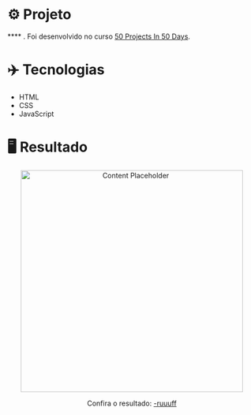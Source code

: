 # ⚙️ Projeto
**** . Foi desenvolvido no curso <a href="https://www.udemy.com/share/103Pv2AEcYdFxQQXUH">50 Projects In 50 Days</a>.

# ✈️ Tecnologias
- HTML
- CSS
- JavaScript

# 🖥️ Resultado
<div align="center">
  <img alt="Content Placeholder" src="" width="450px">
  <p>Confira o resultado: <a href="https://-ruuuff.netlify.app">-ruuuff</a></p>
</div>
